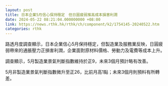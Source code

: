 ```yaml
---
layout: post
title: 日本企業5月信心保持穩定　但日圓疲弱推高成本損害利潤
date: 2024-05-22 08:21:04.000000000 +08:00
link: https://news.rthk.hk/rthk/ch/component/k2/1754145-20240522.htm
categories: rthk
---
```


路透月度調查顯示，日本企業信心5月保持穩定，但製造業及服務業反映，日圓疲弱帶來的通脹壓力正損害利潤，企業面對原材料價格、勞動力及電費等成本上升。

調查顯示，5月製造業景氣判斷指數維持於正9，未來3個月預計略有改善。

5月非製造業景氣判斷指數微升至正26，比前月高1點；未來3個月則預料有所轉差。
